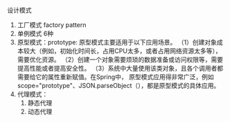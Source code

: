 设计模式
1. 工厂模式 factory pattern
2. 单例模式 6种 
3. 原型模式：prototype: 原型模式主要适用于以下应用场景。
    （1）创建对象成本较大（例如，初始化时间长，占用CPU太多，或者占用网络资源太多等），需要优化资源。
    （2）创建一个对象需要烦琐的数据准备或访问权限等，需要提高性能或者提高安全性。
    （3）系统中大量使用该类对象，且各个调用者都需要给它的属性重新赋值。在Spring中，
        原型模式应用得非常广泛，例如scope="prototype"、JSON.parseObject（），都是原型模式的具体应用。
4. 代理模式：
    1. 静态代理
    2. 动态代理 